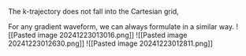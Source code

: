 The k-trajectory does not fall into the Cartesian grid,

For any gradient waveform, we can always formulate in a similar way.
![[Pasted image 20241223013016.png]]
![[Pasted image 20241223012630.png]]
![[Pasted image 20241223012811.png]]
